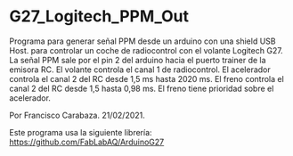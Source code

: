 # G27_Logitech_PPM_Out
Programa para generar señal PPM desde un arduino con una shield USB Host.
para controlar un coche de radiocontrol con el volante Logitech G27. 
La señal PPM sale por el pin 2 del arduino hacia el puerto trainer de la emisora RC. 
El volante controla el canal 1 de radiocontrol. 
El acelerador controla el canal 2 del RC desde 1,5 ms hasta 2020 ms. 
El freno controla el canal 2 del RC desde 1,5 hasta 0,98 ms. 
El freno tiene prioridad sobre el acelerador. 

Por Francisco Carabaza. 
21/02/2021. 

Este programa usa la siguiente librería: 
https://github.com/FabLabAQ/ArduinoG27

